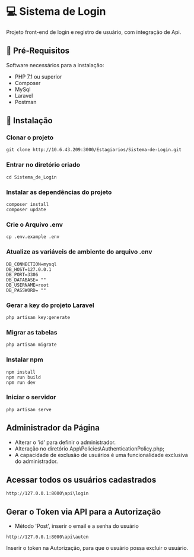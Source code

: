 


# 💻 Sistema de Login 

Projeto front-end de login e registro de usuário, com integração de Api.



## 🚀 Pré-Requisitos 

Software necessários para a instalação:

<ul>
 <li>PHP 7.1 ou superior</li>
 <li>Composer</li>
 <li>MySql</li>
 <li>Laravel</li>
 <li>Postman</li>
</ul>

## 🔧 Instalação

### Clonar o projeto
```
git clone http://10.6.43.209:3000/Estagiarios/Sistema-de-Login.git  
```
### Entrar no diretório criado 
```
cd Sistema_de_Login
```
### Instalar as dependências do projeto
```
composer install
composer update
```

### Crie o Arquivo .env
```
cp .env.example .env
```
### Atualize as variáveis de ambiente do arquivo .env
```
DB_CONNECTION=mysql
DB_HOST=127.0.0.1
DB_PORT=3306
DB_DATABASE= ""
DB_USERNAME=root
DB_PASSWORD= ""
```

### Gerar a key do projeto Laravel
```
php artisan key:generate
```

### Migrar as tabelas 
```
php artisan migrate
```
### Instalar npm
```
npm install
npm run build
npm run dev
```

### Iniciar o servidor
```
php artisan serve
```

## Administrador da Página 

- Alterar o 'id' para definir o administrador.
- Alteração no diretório App\Policies\AuthenticationPolicy.php;
- A capacidade de exclusão de usuários é uma funcionalidade exclusiva do administrador.
 
 ## Acessar todos os usuários cadastrados
  ```
  http://127.0.0.1:8000\api\login
 ```
 ## Gerar o Token via API para a Autorização

- Método 'Post', inserir o email e a senha do usuário  
```
http://127.0.0.1:8000\api\auten
```
Inserir o token na Autorização, para que o usuário possa excluir o usuário. 






